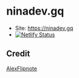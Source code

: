 # ninadev.gq
- Site: https://ninadev.gq
- [![Netlify Status](https://api.netlify.com/api/v1/badges/3ee49847-679f-4841-91f8-23ff34224359/deploy-status)](https://app.netlify.com/sites/niina/deploys)

## Credit
[AlexFlipnote](https://github.com/AlexFlipnote)
